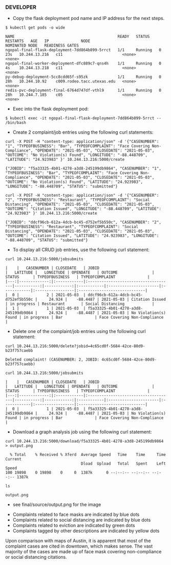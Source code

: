 ### DEVELOPER
- Copy the flask deployment pod name and IP address for the next steps.
```
$ kubectl get pods -o wide
```
```
NAME                                             READY   STATUS    RESTARTS   AGE   IP              NODE                         NOMINATED NODE   READINESS GATES
ngopal-final-flask-deployment-7dd864b899-5rrct   1/1     Running   0          23s   10.244.13.216   c11                          <none>           <none>
ngopal-final-worker-deployment-dfc889c7-qns4h    1/1     Running   0          4s    10.244.13.218   c11                          <none>           <none>
py-debug-deployment-5cc8cdd65f-s95zk             1/1     Running   0          28h   10.244.10.92    c009.rodeo.tacc.utexas.edu   <none>           <none>
redis-pvc-deployment-final-6764d747df-vthl9      1/1     Running   0          28h   10.244.7.185    c05                          <none>           <none>
```
- Exec into the flask deployment pod:
```
$ kubectl exec -it ngopal-final-flask-deployment-7dd864b899-5rrct -- /bin/bash
```
- Create 2 complaint/job entries using the following curl statements:
```
curl -X POST -H "content-type: application/json" -d '{"CASENUMBER": "1", "TYPEOFBUSINESS": "Bar", "TYPEOFCOMPLAINT": "Face Covering Non-Compliance", "OPENDATE": "2021-05-03", "CLOSEDATE": "2021-05-03", "OUTCOME": "No Violation(s) Found", "LONGITUDE": "-88.448709", "LATITUDE": "24.923983" }' 10.244.13.216:5000/create
```
```
{"JOBID": "f5a33325-4b01-4278-a3d8-245199db9864", "CASENUMBER": "1", "TYPEOFBUSINESS": "Bar", "TYPEOFCOMPLAINT": "Face Covering Non-Compliance", "OPENDATE": "2021-05-03", "CLOSEDATE": "2021-05-03", "OUTCOME": "No Violation(s) Found", "LATITUDE": "24.923983", "LONGITUDE": "-88.448709", "STATUS": "submitted"}
```
```
curl -X POST -H "content-type: application/json" -d '{"CASENUMBER": "2", "TYPEOFBUSINESS": "Restaurant", "TYPEOFCOMPLAINT": "Social Distancing", "OPENDATE": "2021-05-03", "CLOSEDATE": "2021-05-03", "OUTCOME": "Citation Issued", "LONGITUDE": "-88.448709", "LATITUDE": "24.923983" }' 10.244.13.216:5000/create
```
```
{"JOBID": "ddcf96cb-612a-4dcb-bc45-d752ef5b550c", "CASENUMBER": "2", "TYPEOFBUSINESS": "Restaurant", "TYPEOFCOMPLAINT": "Social Distancing", "OPENDATE": "2021-05-03", "CLOSEDATE": "2021-05-03", "OUTCOME": "Citation Issued", "LATITUDE": "24.923983", "LONGITUDE": "-88.448709", "STATUS": "submitted"}
```
- To display all CRUD job entries, use the following curl statement:
```
curl 10.244.13.216:5000/jobsubmits
```
```
|    |   CASENUMBER | CLOSEDATE   | JOBID                                |   LATITUDE |   LONGITUDE | OPENDATE   | OUTCOME               | STATUS      | TYPEOFBUSINESS   | TYPEOFCOMPLAINT              |
|---:|-------------:|:------------|:-------------------------------------|-----------:|------------:|:-----------|:----------------------|:------------|:-----------------|:-----------------------------|
|  0 |            2 | 2021-05-03  | ddcf96cb-612a-4dcb-bc45-d752ef5b550c |     24.924 |    -88.4487 | 2021-05-03 | Citation Issued       | in progress | Restaurant       | Social Distancing            |
|  1 |            1 | 2021-05-03  | f5a33325-4b01-4278-a3d8-245199db9864 |     24.924 |    -88.4487 | 2021-05-03 | No Violation(s) Found | in progress | Bar              | Face Covering Non-Compliance |
```
- Delete one of the complaint/job entries using the following curl statement:
```
curl 10.244.13.216:5000/delete?jobid=4c65cd0f-5684-42ce-80d9-b23f757caebb
```
```
Deleted complaint! (CASENUMBER: 2, JOBID: 4c65cd0f-5684-42ce-80d9-b23f757caebb)
```
```
curl 10.244.13.216:5000/jobsubmits
```
```
|    |   CASENUMBER | CLOSEDATE   | JOBID                                |   LATITUDE |   LONGITUDE | OPENDATE   | OUTCOME               | STATUS      | TYPEOFBUSINESS   | TYPEOFCOMPLAINT              |
|---:|-------------:|:------------|:-------------------------------------|-----------:|------------:|:-----------|:----------------------|:------------|:-----------------|:-----------------------------|
|  0 |            1 | 2021-05-03  | f5a33325-4b01-4278-a3d8-245199db9864 |     24.924 |    -88.4487 | 2021-05-03 | No Violation(s) Found | in progress | Bar              | Face Covering Non-Compliance |
```
- Download a graph analysis job using the following curl statement:
```
curl 10.244.13.216:5000/download/f5a33325-4b01-4278-a3d8-245199db9864 > output.png
```
```
  % Total    % Received % Xferd  Average Speed   Time    Time     Time  Current
                                 Dload  Upload   Total   Spent    Left  Speed
100 19898    0 19898    0     0  1387k      0 --:--:-- --:--:-- --:--:-- 1387k
```
```
ls
```
```
output.png
```
* see final/source/output.png for the image

- Complaints related to face masks are indicated by blue dots
- Complaints related to social distancing are indicated by blue dots
- Complaints related to eviction are indicated by green dots
- Complaints tagged by other descriptions are indicated by yellow dots

Upon comparison with maps of Austin, it is apparent that most of the complaint cases are cited in downtown, which makes sense. 
The vast majority of the cases are made up of face mask covering non-compliance or social distancing citations.
